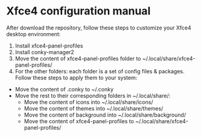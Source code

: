 Xfce4 configuration manual
=========

After download the repository, follow these steps to customize your Xfce4 desktop environment:
1. Install xfce4-panel-profiles
2. Install conky-manager2
3. Move the content of xfce4-panel-profiles folder to ~/.local/share/xfce4-panel-profiles/
4. For the other folders: each folder is a set of config files & packages. Follow these steps to apply them to your system:
 * Move the content of .conky to  ~/.conky
 * Move the rest to their corresponding folders in ~/.local/share/:
   - Move the content of icons into ~/.local/share/icons/
   - Move the content of themes into ~/.local/share/themes/
   - Move the content of background into ~/.local/share/background/
   - Move the content of xfce4-panel-profiles to ~/.local/share/xfce4-panel-profiles/

